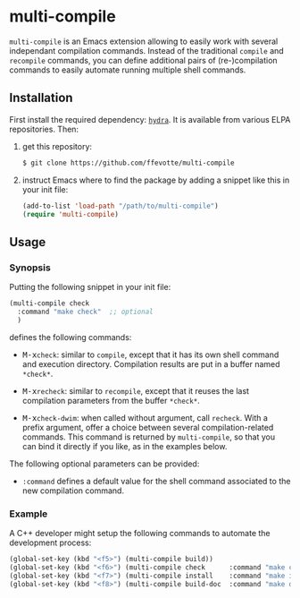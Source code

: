 # multi-compile

`multi-compile` is an Emacs extension allowing to easily work with several
independant compilation commands. Instead of the traditional `compile` and
`recompile` commands, you can define additional pairs of (re-)compilation
commands to easily automate running multiple shell commands.

## Installation

First install the required dependency:
[`hydra`](http://github.com/abo-abo/hydra). It is available from various ELPA
repositories. Then:

1. get this repository:

   ```sh
   $ git clone https://github.com/ffevotte/multi-compile
   ```

2. instruct Emacs where to find the package by adding a snippet like this in
   your init file:

   ```lisp
   (add-to-list 'load-path "/path/to/multi-compile")
   (require 'multi-compile)
   ```

## Usage

### Synopsis

Putting the following snippet in your init file:

```lisp
(multi-compile check
  :command "make check"  ;; optional
  )
```

defines the following commands:

- <kbd>M-x</kbd>`check`: similar to `compile`, except that it has its own shell
  command and execution directory. Compilation results are put in a buffer named `*check*`.

- <kbd>M-x</kbd>`recheck`: similar to `recompile`, except that it reuses the
  last compilation parameters from the buffer `*check*`.

- <kbd>M-x</kbd>`check-dwim`: when called without argument, call `recheck`. With
  a prefix argument, offer a choice between several compilation-related
  commands. This command is returned by `multi-compile`, so that you can bind it
  directly if you like, as in the examples below.


The following optional parameters can be provided:

- `:command` defines a default value for the shell command associated to the new compilation command.


### Example

A C++ developer might setup the following commands to automate the development process:

```lisp
(global-set-key (kbd "<f5>") (multi-compile build))
(global-set-key (kbd "<f6>") (multi-compile check      :command "make check"))
(global-set-key (kbd "<f7>") (multi-compile install    :command "make install"))
(global-set-key (kbd "<f8>") (multi-compile build-doc  :command "make doc"))
```
